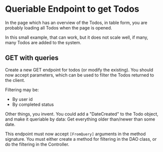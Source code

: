 # Queriable Endpoint to get Todos

In the page which has an overview of the Todos, in table form, you are probably loading all Todos when the page is opened.

In this small example, that can work, but it does not scale well, if many, many Todos are added to the system.

## GET with queries
Create a new GET endpoint for todos (or modify the existing). You should now accept parameters, which can be used to filter the Todos returned to the client.

Filtering may be:
* By user id
* By completed status

Other things, you invent. You could add a "DateCreated" to the Todo object, and make it queriable by data: Get everything older than/newer than some date.

This endpoint must now accept `[FromQuery]` arguments in the method signature. You must either create a method for filtering in the DAO class, or do the filtering in the Controller.